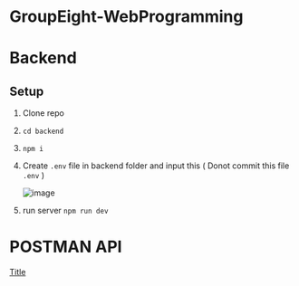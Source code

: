 # GroupEight-WebProgramming

# Backend

## Setup
1. Clone repo
2. `cd backend`
3. `npm i`
4. Create `.env` file in backend folder and input this ( Donot commit this file `.env` )

   ![image](https://github.com/tuananh131001/GroupEight-WebProgramming/assets/67695658/1b10cfe4-fd25-4217-ba50-04817ba4f9e1)

6. run server `npm run dev`

# POSTMAN API
[Title](<Web Programming.postman_collection.json>)
